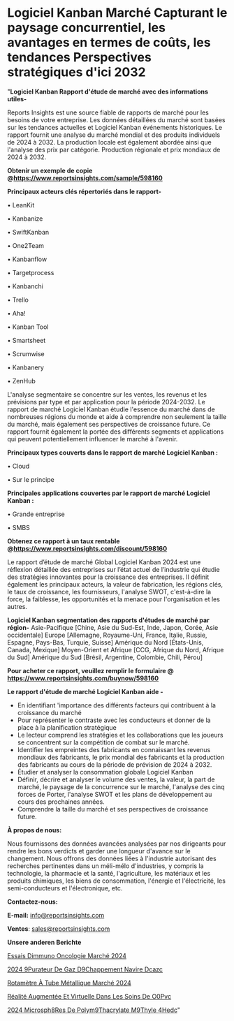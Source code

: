 # Logiciel Kanban Marché Capturant le paysage concurrentiel, les avantages en termes de coûts, les tendances Perspectives stratégiques d'ici 2032

"<strong>Logiciel Kanban Rapport d'étude de marché avec des informations utiles-</strong>

Reports Insights est une source fiable de rapports de marché pour les besoins de votre entreprise. Les données détaillées du marché sont basées sur les tendances actuelles et Logiciel Kanban événements historiques. Le rapport fournit une analyse du marché mondial et des produits individuels de 2024 à 2032. La production locale est également abordée ainsi que l'analyse des prix par catégorie. Production régionale et prix mondiaux de 2024 à 2032.

<strong><b>Obtenir un exemple de copie @</b></strong><a href=https://www.reportsinsights.com/sample/598160><strong><b>https://www.reportsinsights.com/sample/598160</b></strong></a>

<b>Principaux acteurs clés répertoriés dans le rapport-</b>

<b> </b>• LeanKit

• Kanbanize

• SwiftKanban

• One2Team

• Kanbanflow

• Targetprocess

• Kanbanchi

• Trello

• Aha!

• Kanban Tool

• Smartsheet

• Scrumwise

• Kanbanery

• ZenHub

L'analyse segmentaire se concentre sur les ventes, les revenus et les prévisions par type et par application pour la période 2024-2032. Le rapport de marché Logiciel Kanban étudie l'essence du marché dans de nombreuses régions du monde et aide à comprendre non seulement la taille du marché, mais également ses perspectives de croissance future. Ce rapport fournit également la portée des différents segments et applications qui peuvent potentiellement influencer le marché à l'avenir.

<strong>Principaux types couverts dans le rapport de marché Logiciel Kanban :</strong>

• Cloud

• Sur le principe

<strong>Principales applications couvertes par le rapport de marché Logiciel Kanban :</strong>

• Grande entreprise

• SMBS

<strong><b>Obtenez ce rapport à un taux rentable @</b></strong><a href=https://www.reportsinsights.com/discount/598160><strong><b>https://www.reportsinsights.com/discount/598160</b></strong></a>

Le rapport d’étude de marché Global Logiciel Kanban 2024 est une réflexion détaillée des entreprises sur l’état actuel de l’industrie qui étudie des stratégies innovantes pour la croissance des entreprises. Il définit également les principaux acteurs, la valeur de fabrication, les régions clés, le taux de croissance, les fournisseurs, l'analyse SWOT, c'est-à-dire la force, la faiblesse, les opportunités et la menace pour l'organisation et les autres.

<strong>Logiciel Kanban segmentation des rapports d'études de marché par région-</strong>
Asie-Pacifique [Chine, Asie du Sud-Est, Inde, Japon, Corée, Asie occidentale]
Europe [Allemagne, Royaume-Uni, France, Italie, Russie, Espagne, Pays-Bas, Turquie, Suisse]
Amérique du Nord [États-Unis, Canada, Mexique]
Moyen-Orient et Afrique [CCG, Afrique du Nord, Afrique du Sud]
Amérique du Sud [Brésil, Argentine, Colombie, Chili, Pérou]

<strong>Pour acheter ce rapport, veuillez remplir le formulaire @   <a href=https://www.reportsinsights.com/buynow/598160>https://www.reportsinsights.com/buynow/598160</a></strong>

<strong>Le rapport d'étude de marché Logiciel Kanban aide -</strong>
<ul>
  <li>En identifiant 'importance des différents facteurs qui contribuent à la croissance du marché</li>
  <li>Pour représenter le contraste avec les conducteurs et donner de la place à la planification stratégique</li>
  <li>Le lecteur comprend les stratégies et les collaborations que les joueurs se concentrent sur la compétition de combat sur le marché.</li>
  <li>Identifier les empreintes des fabricants en connaissant les revenus mondiaux des fabricants, le prix mondial des fabricants et la production des fabricants au cours de la période de prévision de 2024 à 2032.</li>
  <li>Étudier et analyser la consommation globale Logiciel Kanban</li>
  <li>Définir, décrire et analyser le volume des ventes, la valeur, la part de marché, le paysage de la concurrence sur le marché, l'analyse des cinq forces de Porter, l'analyse SWOT et les plans de développement au cours des prochaines années.</li>
  <li>Comprendre la taille du marché et ses perspectives de croissance future.</li>
</ul>
<strong>À propos de nous:</strong>

Nous fournissons des données avancées analysées par nos dirigeants pour rendre les bons verdicts et garder une longueur d'avance sur le changement. Nous offrons des données liées à l'industrie autorisant des recherches pertinentes dans un méli-mélo d'industries, y compris la technologie, la pharmacie et la santé, l'agriculture, les matériaux et les produits chimiques, les biens de consommation, l'énergie et l'électricité, les semi-conducteurs et l'électronique, etc.

<strong>Contactez-nous:</strong>

<strong>E-mail:</strong> <a href=mailto:info@reportsinsights.com>info@reportsinsights.com</a>

<strong>Ventes</strong>: <a href=mailto:sales@reportsinsights.com>sales@reportsinsights.com</a>

<strong>Unsere anderen Berichte</strong>

<a href=https://www.linkedin.com/pulse/essais-dimmuno-oncologie-marché-aperçus-dune-a0yac/>Essais Dimmuno Oncologie Marché 2024</a>

<a href=https://www.linkedin.com/pulse/2024-%C3%A9purateur-de-gaz-d%C3%A9chappement-navire-dcazc/>2024 9Purateur De Gaz D9Chappement Navire Dcazc</a>

<a href=https://www.linkedin.com/pulse/rotamètre-à-tube-métallique-marché-couverture-wz0oc/>Rotamètre À Tube Métallique Marché 2024</a>

<a href=https://www.linkedin.com/pulse/réalité-augmentée-et-virtuelle-dans-les-soins-de-o0pvc/>Réalité Augmentée Et Virtuelle Dans Les Soins De O0Pvc</a>

<a href=https://www.linkedin.com/pulse/2024-microsph%C3%A8res-de-polym%C3%A9thacrylate-m%C3%A9thyle-4hedc/>2024 Microsph8Res De Polym9Thacrylate M9Thyle 4Hedc</a>"
